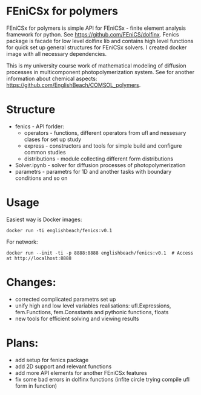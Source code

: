 # FEniCSx for polymers
FEniCSx for polymers is simple API for FEniCSx - finite element analysis framework for python. See https://github.com/FEniCS/dolfinx. Fenics package is facade for low level dolfinx lib and contains high level functions for quick set up general structures for FEniCSx solvers. I created docker image with all necessary dependencies. 

This is my university course work of mathematical modeling of diffusion processes in multicomponent photopolymerization system. See for another information about chemical aspects: https://github.com/EnglishBeach/COMSOL_polymers. 

# Structure
* fenics - API forlder:
  * operators - functions, different operators from ufl and nessesary clases for set up study
  * express - constructors and tools for simple build and configure common studies
  * distributions - module collecting different form distributions
* Solver.ipynb - solver for diffusion processes of photopolymerization
* parametrs - parametrs for 1D and another tasks with boundary conditions and so on

# Usage
Easiest way is Docker images:
```shell
docker run -ti englishbeach/fenics:v0.1
```
For network:
```shell
docker run --init -ti -p 8888:8888 englishbeach/fenics:v0.1  # Access at http://localhost:8888
```

# Changes:
* corrected complicated parametrs set up
* unify high and low level variables realisations: ufl.Expressions, fem.Functions, fem.Consstants and pythonic functions, floats
* new tools for efficient solving and viewing results

# Plans:
* add setup for fenics package
* add 2D support and relevant functions
* add more API elements for another FEniCSx features
* fix some bad errors in dolfinx functions (infite circle trying compile ufl form in function)

